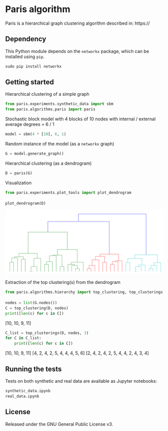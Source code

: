 # Paris algorithm

Paris is a hierarchical graph clustering algorithm described in: 
https://

## Dependency

This Python module depends on the `networkx` package,
which can be installed using `pip`.

```python
sudo pip install networkx
```

## Getting started

Hierarchical clustering of a simple graph

```python
from paris.experiments.synthetic_data import sbm
from paris.algorithms.paris import paris
```

Stochastic block model with 4 blocks of 10 nodes with internal / external average degrees = 6 / 1

```python
model = sbm(4 * [10], 6, 1)
```

Random instance of the model (as a `networkx` graph)

```python
G = model.generate_graph()
```
Hierarchical clustering (as a dendrogram)

```python
D = paris(G)
```

Visualization

```python
from paris.experiments.plot_tools import plot_dendrogram

plot_dendrogram(D)
```

![Alt text](images/dendrogram.png)

Extraction of the top clustering(s) from the dendrogram


```python
from paris.algorithms.hierarchy import top_clustering, top_clusterings

nodes = list(G.nodes())
C = top_clustering(D, nodes)
print([len(c) for c in C])
```
[10, 10, 9, 11]

```python
C_list = top_clusterings(D, nodes, 3)
for C in C_list:
    print([len(c) for c in C])
```
[10, 10, 9, 11]
[4, 2, 4, 2, 5, 4, 4, 4, 5, 6]
[2, 4, 2, 4, 2, 5, 4, 4, 2, 4, 3, 4]

## Running the tests

Tests on both synthetic and real data are available as Jupyter notebooks:

```python
synthetic_data.ipynb
real_data.ipynb
```
  
## License


Released under the GNU General Public License v3.

